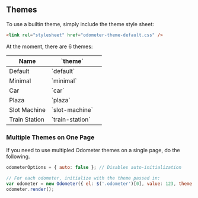 ## Themes

To use a builtin theme, simply include the theme style sheet:

```html
<link rel="stylesheet" href="odometer-theme-default.css" />
```

At the moment, there are 6 themes:

<table class="hs-table">
<tr>
<th>Name</th>
<th>`theme`</th>
<th></th>
</tr>
<tbody>
<tr><td>Default</td><td>`default`</td><td><div class="odometer-theme-example"><div data-theme="default"><div></div></td></tr>
<tr><td>Minimal</td><td>`minimal`</td><td><div class="odometer-theme-example"><div data-theme="minimal"><div></div></td></tr>
<tr><td>Car</td><td>`car`</td><td><div class="odometer-theme-example"><div data-theme="car"><div></div></td></tr>
<tr><td>Plaza</td><td>`plaza`</td><td><div class="odometer-theme-example"><div data-theme="plaza"><div></div></td></tr>
<tr><td>Slot Machine</td><td>`slot-machine`</td><td><div class="odometer-theme-example"><div data-theme="slot-machine"><div></div></td></tr>
<tr><td>Train Station</td><td>`train-station`</td><td><div class="odometer-theme-example"><div data-theme="train-station"><div></div></td></tr>
</tbody>
</table>

### Multiple Themes on One Page

If you need to use multipled Odometer themes on a single page, do the following.

```javascript
odometerOptions = { auto: false }; // Disables auto-initialization

// For each odometer, initialize with the theme passed in:
var odometer = new Odometer({ el: $('.odometer')[0], value: 123, theme: 'car' });
odometer.render();
```

<!-- Resources for the demos -->
<p style="-webkit-transform: translateZ(0)"></p>
<link rel="stylesheet" href="https://rawgithub.com/HubSpot/odometer/master/themes/odometer-theme-minimal.css" />
<script>
    odometerOptions = { auto: false };
</script>
<style>
    .odometer-theme-example {
        font-size: 40px;
        line-height: 60px;
    }
</style>
<script src="http://ajax.googleapis.com/ajax/libs/jquery/1.10.2/jquery.min.js"></script>
<link rel="stylesheet" href="https://rawgithub.com/HubSpot/odometer/master/themes/odometer-theme-default.css" />
<link rel="stylesheet" href="https://rawgithub.com/HubSpot/odometer/master/themes/odometer-theme-car.css" />
<link rel="stylesheet" href="https://rawgithub.com/HubSpot/odometer/master/themes/odometer-theme-slot-machine.css" />
<link rel="stylesheet" href="https://rawgithub.com/HubSpot/odometer/master/themes/odometer-theme-plaza.css" />
<link rel="stylesheet" href="https://rawgithub.com/HubSpot/odometer/master/themes/odometer-theme-train-station.css" />
<script src="https://rawgithub.com/HubSpot/odometer/master/odometer.min.js"></script>
<script>
    (function(){
        $('[data-theme]').each(function(){
            var v = 123456;
            var o = new Odometer({
                el: this,
                value: 123456,
                theme: $(this).data('theme')
            });
            o.render();
            setInterval(function(){
                o.update(v++);
            }, 3000);
        });
    })();
</script>